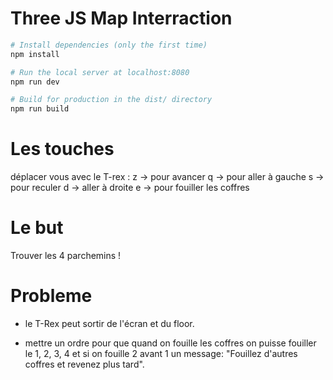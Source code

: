 # Three JS Map Interraction

``` bash
# Install dependencies (only the first time)
npm install

# Run the local server at localhost:8080
npm run dev

# Build for production in the dist/ directory
npm run build
```

# Les touches
déplacer vous avec le T-rex : z -> pour avancer
                              q -> pour aller à gauche
                              s -> pour reculer
                              d -> aller à droite
                              e -> pour fouiller les coffres
                              
# Le but
Trouver les 4 parchemins !

# Probleme

- le T-Rex peut sortir de l'écran et du floor.

- mettre un ordre pour que quand on fouille les coffres on puisse fouiller  le 1, 2, 3, 4 et si on fouille 2 avant 1 un message: "Fouillez d'autres coffres et revenez plus tard".
